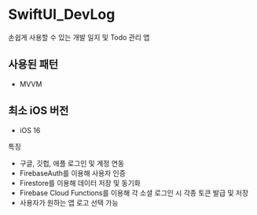 # SwiftUI_DevLog

손쉽게 사용할 수 있는 개발 일지 및 Todo 관리 앱

## 사용된 패턴
- MVVM

## 최소 iOS 버전
- iOS 16

특징
- 구글, 깃헙, 애플 로그인 및 계정 연동
- FirebaseAuth를 이용해 사용자 인증
- Firestore를 이용해 데이터 저장 및 동기화
- Firebase Cloud Functions를 이용해 각 소셜 로그인 시 각종 토큰 발급 및 저장
- 사용자가 원하는 앱 로고 선택 가능